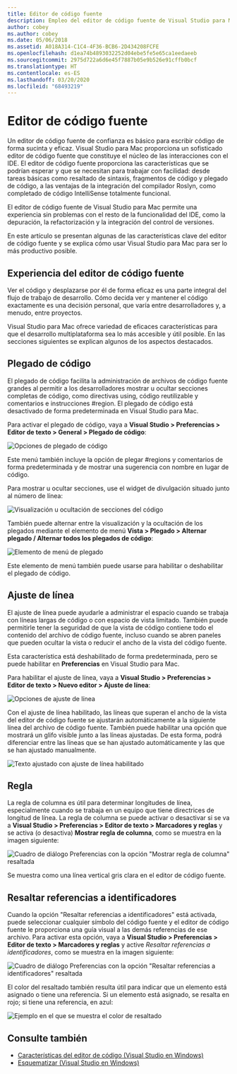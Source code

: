 ```yaml
---
title: Editor de código fuente
description: Empleo del editor de código fuente de Visual Studio para Mac
author: cobey
ms.author: cobey
ms.date: 05/06/2018
ms.assetid: A018A314-C1C4-4F36-BCB6-2D434208FCFE
ms.openlocfilehash: d1ea74b4893032252d04ebe5fe5e65ca1eedaeeb
ms.sourcegitcommit: 2975d722a6d6e45f7887b05e9b526e91cffb0bcf
ms.translationtype: HT
ms.contentlocale: es-ES
ms.lasthandoff: 03/20/2020
ms.locfileid: "68493219"
---
```

# <a name="source-editor"></a>Editor de código fuente

Un editor de código fuente de confianza es básico para escribir código de forma sucinta y eficaz. Visual Studio para Mac proporciona un sofisticado editor de código fuente que constituye el núcleo de las interacciones con el IDE. El editor de código fuente proporciona las características que se podrían esperar y que se necesitan para trabajar con facilidad: desde tareas básicas como resaltado de sintaxis, fragmentos de código y plegado de código, a las ventajas de la integración del compilador Roslyn, como completado de código IntelliSense totalmente funcional.

El editor de código fuente de Visual Studio para Mac permite una experiencia sin problemas con el resto de la funcionalidad del IDE, como la depuración, la refactorización y la integración del control de versiones.

En este artículo se presentan algunas de las características clave del editor de código fuente y se explica cómo usar Visual Studio para Mac para ser lo más productivo posible.

## <a name="the-source-editor-experience"></a>Experiencia del editor de código fuente

Ver el código y desplazarse por él de forma eficaz es una parte integral del flujo de trabajo de desarrollo. Cómo decida ver y mantener el código exactamente es una decisión personal, que varía entre desarrolladores y, a menudo, entre proyectos.

Visual Studio para Mac ofrece variedad de eficaces características para que el desarrollo multiplataforma sea lo más accesible y útil posible. En las secciones siguientes se explican algunos de los aspectos destacados.

## <a name="code-folding"></a>Plegado de código

El plegado de código facilita la administración de archivos de código fuente grandes al permitir a los desarrolladores mostrar u ocultar secciones completas de código, como directivas using, código reutilizable y comentarios e instrucciones #region. El plegado de código está desactivado de forma predeterminada en Visual Studio para Mac.

Para activar el plegado de código, vaya a **Visual Studio > Preferencias > Editor de texto > General > Plegado de código**:

![Opciones de plegado de código](media/source-neweditor-image1.png)

Este menú también incluye la opción de plegar #regions y comentarios de forma predeterminada y de mostrar una sugerencia con nombre en lugar de código.

Para mostrar u ocultar secciones, use el widget de divulgación situado junto al número de línea:

![Visualización u ocultación de secciones del código](media/source-neweditor-image2.png)

También puede alternar entre la visualización y la ocultación de los plegados mediante el elemento de menú **Vista > Plegado > Alternar plegado / Alternar todos los plegados de código**:

![Elemento de menú de plegado](media/source-editor-image19.png)

Este elemento de menú también puede usarse para habilitar o deshabilitar el plegado de código.

## <a name="word-wrap"></a>Ajuste de línea

El ajuste de línea puede ayudarle a administrar el espacio cuando se trabaja con líneas largas de código o con espacio de vista limitado. También puede permitirle tener la seguridad de que la vista de código contiene todo el contenido del archivo de código fuente, incluso cuando se abren paneles que pueden ocultar la vista o reducir el ancho de la vista del código fuente. 

Esta característica está deshabilitado de forma predeterminada, pero se puede habilitar en **Preferencias** en Visual Studio para Mac. 

Para habilitar el ajuste de línea, vaya a **Visual Studio > Preferencias > Editor de texto > Nuevo editor > Ajuste de línea**:

![Opciones de ajuste de línea](media/source-neweditor-wordwrap1.png)

Con el ajuste de línea habilitado, las líneas que superan el ancho de la vista del editor de código fuente se ajustarán automáticamente a la siguiente línea del archivo de código fuente. También puede habilitar una opción que mostrará un glifo visible junto a las líneas ajustadas. De esta forma, podrá diferenciar entre las líneas que se han ajustado automáticamente y las que se han ajustado manualmente.

![Texto ajustado con ajuste de línea habilitado](media/source-neweditor-wordwrap2.png)

## <a name="ruler"></a>Regla

La regla de columna es útil para determinar longitudes de línea, especialmente cuando se trabaja en un equipo que tiene directrices de longitud de línea. La regla de columna se puede activar o desactivar si se va a **Visual Studio > Preferencias > Editor de texto > Marcadores y reglas** y se activa (o desactiva) **Mostrar regla de columna**, como se muestra en la imagen siguiente:

![Cuadro de diálogo Preferencias con la opción "Mostrar regla de columna" resaltada](media/source-editor-image5.png)

 Se muestra como una línea vertical gris clara en el editor de código fuente.

## <a name="highlight-identifier-references"></a>Resaltar referencias a identificadores

Cuando la opción "Resaltar referencias a identificadores" está activada, puede seleccionar cualquier símbolo del código fuente y el editor de código fuente le proporciona una guía visual a las demás referencias de ese archivo. Para activar esta opción, vaya a **Visual Studio > Preferencias > Editor de texto > Marcadores y reglas** y active _Resaltar referencias a identificadores_, como se muestra en la imagen siguiente:

![Cuadro de diálogo Preferencias con la opción "Resaltar referencias a identificadores" resaltada](media/source-editor-image6.png)

El color del resaltado también resulta útil para indicar que un elemento está asignado o tiene una referencia. Si un elemento está asignado, se resalta en rojo; si tiene una referencia, en azul:

![Ejemplo en el que se muestra el color de resaltado](media/source-editor-image7.png)

## <a name="see-also"></a>Consulte también

- [Características del editor de código (Visual Studio en Windows)](/visualstudio/ide/writing-code-in-the-code-and-text-editor)
- [Esquematizar (Visual Studio en Windows)](/visualstudio/ide/outlining)

